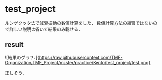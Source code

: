 # test_project
ルンゲクッタ法で減衰振動の数値計算をした．
数値計算方法の練習ではないので詳しい説明は省いて結果のみ載せる．

## result
![結果のグラフ．]{https://raw.githubusercontent.com/TMF-Organization/TMF_Project/master/practice/Kento/test_project/test.png}

正しそう．